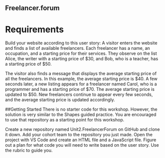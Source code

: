 ## Freelancer.forum
# Requirements
Build your website according to this user story:
A visitor enters the website and finds a list of available freelancers. Each freelancer has a name, an occupation, and a starting price for their services. They observe on the list Alice, the writer with a starting price of $30, and Bob, who is a teacher, has a starting price of $50.

The visitor also finds a message that displays the average starting price of all the freelancers. In this example, the average starting price is $40.
A few seconds later, a new listing appears for a freelancer named Carol, who is a programmer and has a starting price of $70. The average starting price is updated to $50.
New freelancers continue to appear every few seconds, and the average starting price is updated accordingly.

##Getting Started
There is no starter code for this workshop. However, the solution is very similar to the Shapes guided practice. You are encouraged to use that repository as a starting point for this workshop.

Create a new repository named Unit2.FreelancerForum on GitHub and clone it down.
Add your cohort team to the repository you just made.
Open the project with VS Code and create an HTML file and a JavaScript file.
Figure out a plan for what code you will need to write based on the user story. Use the rubric to guide you.
